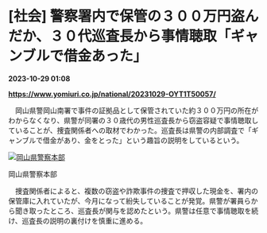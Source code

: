 # [社会] 警察署内で保管の３００万円盗んだか、３０代巡査長から事情聴取「ギャンブルで借金あった」

**2023-10-29 01:08**

**https://www.yomiuri.co.jp/national/20231029-OYT1T50057/**

　岡山県警岡山南署で事件の証拠品として保管されていた約３００万円の所在がわからなくなり、県警が同署の３０歳代の男性巡査長から窃盗容疑で事情聴取していることが、捜査関係者への取材でわかった。巡査長は県警の内部調査で「ギャンブルで借金があり、金をとった」という趣旨の説明をしているという。

[![岡山県警察本部](https://www.yomiuri.co.jp/media/2023/10/20231029-OYT1I50029-1.jpg)](https://www.yomiuri.co.jp/pluralphoto/20231029-OYT1I50029/)

岡山県警察本部

　捜査関係者によると、複数の窃盗や詐欺事件の捜査で押収した現金を、署内の保管庫に入れていたが、今月になって紛失していることが発覚。県警が署員らから聞き取ったところ、巡査長が関与を認めたという。県警は任意で事情聴取を続け、巡査長の説明の裏付けを慎重に進める。